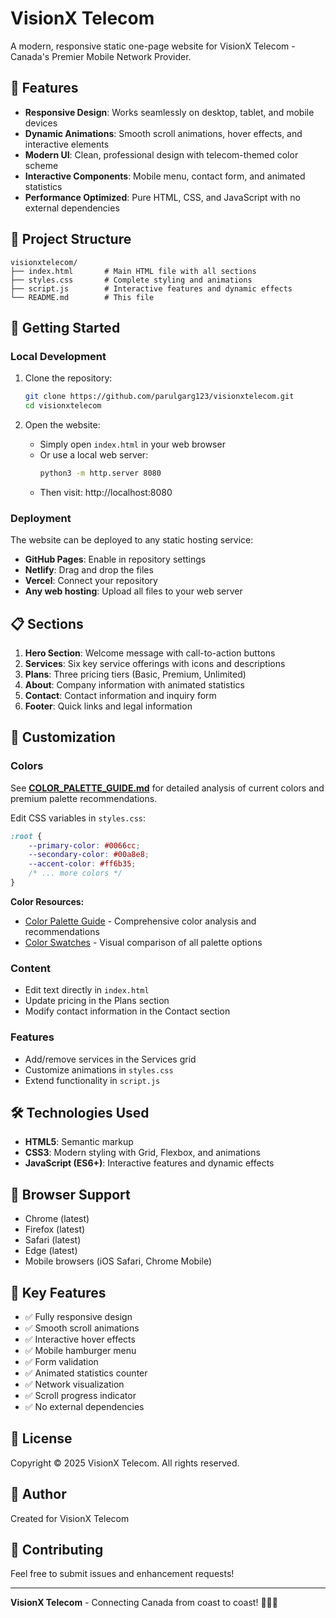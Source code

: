 # VisionX Telecom

A modern, responsive static one-page website for VisionX Telecom - Canada's Premier Mobile Network Provider.

## 🌟 Features

- **Responsive Design**: Works seamlessly on desktop, tablet, and mobile devices
- **Dynamic Animations**: Smooth scroll animations, hover effects, and interactive elements
- **Modern UI**: Clean, professional design with telecom-themed color scheme
- **Interactive Components**: Mobile menu, contact form, and animated statistics
- **Performance Optimized**: Pure HTML, CSS, and JavaScript with no external dependencies

## 📁 Project Structure

```
visionxtelecom/
├── index.html       # Main HTML file with all sections
├── styles.css       # Complete styling and animations
├── script.js        # Interactive features and dynamic effects
└── README.md        # This file
```

## 🚀 Getting Started

### Local Development

1. Clone the repository:
   ```bash
   git clone https://github.com/parulgarg123/visionxtelecom.git
   cd visionxtelecom
   ```

2. Open the website:
   - Simply open `index.html` in your web browser
   - Or use a local web server:
     ```bash
     python3 -m http.server 8080
     ```
   - Then visit: http://localhost:8080

### Deployment

The website can be deployed to any static hosting service:
- **GitHub Pages**: Enable in repository settings
- **Netlify**: Drag and drop the files
- **Vercel**: Connect your repository
- **Any web hosting**: Upload all files to your web server

## 📋 Sections

1. **Hero Section**: Welcome message with call-to-action buttons
2. **Services**: Six key service offerings with icons and descriptions
3. **Plans**: Three pricing tiers (Basic, Premium, Unlimited)
4. **About**: Company information with animated statistics
5. **Contact**: Contact information and inquiry form
6. **Footer**: Quick links and legal information

## 🎨 Customization

### Colors
See **[COLOR_PALETTE_GUIDE.md](COLOR_PALETTE_GUIDE.md)** for detailed analysis of current colors and premium palette recommendations.

Edit CSS variables in `styles.css`:
```css
:root {
    --primary-color: #0066cc;
    --secondary-color: #00a8e8;
    --accent-color: #ff6b35;
    /* ... more colors */
}
```

**Color Resources:**
- [Color Palette Guide](COLOR_PALETTE_GUIDE.md) - Comprehensive color analysis and recommendations
- [Color Swatches](color-swatches.html) - Visual comparison of all palette options

### Content
- Edit text directly in `index.html`
- Update pricing in the Plans section
- Modify contact information in the Contact section

### Features
- Add/remove services in the Services grid
- Customize animations in `styles.css`
- Extend functionality in `script.js`

## 🛠️ Technologies Used

- **HTML5**: Semantic markup
- **CSS3**: Modern styling with Grid, Flexbox, and animations
- **JavaScript (ES6+)**: Interactive features and dynamic effects

## 📱 Browser Support

- Chrome (latest)
- Firefox (latest)
- Safari (latest)
- Edge (latest)
- Mobile browsers (iOS Safari, Chrome Mobile)

## 🎯 Key Features

- ✅ Fully responsive design
- ✅ Smooth scroll animations
- ✅ Interactive hover effects
- ✅ Mobile hamburger menu
- ✅ Form validation
- ✅ Animated statistics counter
- ✅ Network visualization
- ✅ Scroll progress indicator
- ✅ No external dependencies

## 📄 License

Copyright © 2025 VisionX Telecom. All rights reserved.

## 👤 Author

Created for VisionX Telecom

## 🤝 Contributing

Feel free to submit issues and enhancement requests!

---

**VisionX Telecom** - Connecting Canada from coast to coast! 📱🇨🇦